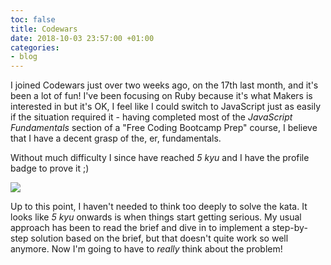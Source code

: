 ```yaml
---
toc: false
title: Codewars
date: 2018-10-03 23:57:00 +01:00
categories:
- blog
---
```


I joined Codewars just over two weeks ago, on the 17th last month, and it's been a lot of fun! I've been focusing on Ruby because it's what Makers is interested in but it's OK, I feel like I could switch to JavaScript just as easily if the situation required it - having completed most of the *JavaScript Fundamentals* section of a "Free Coding Bootcamp Prep" course, I believe that I have a decent grasp of the, er, fundamentals.

Without much difficulty I since have reached *5 kyu* and I have the profile badge to prove it ;)

[<img src="https://www.codewars.com/users/dafuloth/badges/large">](https://www.codewars.com/users/dafuloth)

Up to this point, I haven't needed to think too deeply to solve the kata. It looks like *5 kyu* onwards is when things start getting serious. My usual approach has been to read the brief and dive in to implement a step-by-step solution based on the brief, but that doesn't quite work so well anymore. Now I'm going to have to *really* think about the problem!